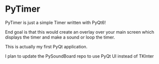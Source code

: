 # PyTimer
PyTimer is just a simple Timer written with PyQt6!

End goal is that this would create an overlay over your main screen which displays the timer and make a sound or loop the timer.

This is actually my first PyQt application.

I plan to update the PySoundBoard repo to use PyQt UI instead of TKInter